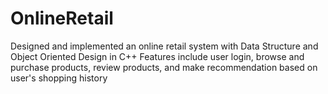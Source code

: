 # OnlineRetail
Designed and implemented an online retail system with Data Structure and Object Oriented Design in C++
Features include user login, browse and purchase products, review products, and make recommendation based on user's shopping history
